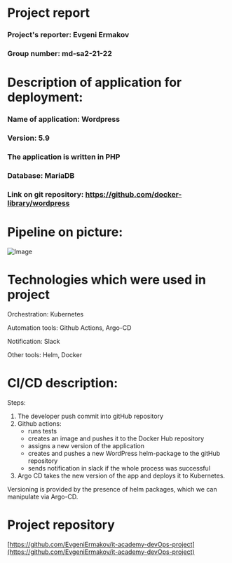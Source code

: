 # Project report #

### Project's reporter: Evgeni Ermakov ###

### Group number: md-sa2-21-22 ###

# Description of application for deployment: #

### Name of application: Wordpress ###

### Version: 5.9 ###

### The application is written in PHP ###

### Database: MariaDB ###

### Link on git repository: https://github.com/docker-library/wordpress ###

# Pipeline on picture: #

![Image](png)

# Technologies which were used in project #

Orchestration: Kubernetes

Automation tools: Github Actions, Argo-CD

Notification: Slack

Other tools: Helm, Docker

# CI/CD description: #

Steps:
1) The developer push commit into gitHub repository
2) Github actions: 
   - runs tests
   - creates an image and pushes it to the Docker Hub repository
   - assigns a new version of the application
   - creates and pushes a new WordPress helm-package to the gitHub repository
   - sends notification in slack if the whole process was successful 
3) Argo CD takes the new version of the app and deploys it to Kubernetes.

Versioning is provided by the presence of helm packages, which we can manipulate via Argo-CD.

# Project repository #

[https://github.com/EvgeniErmakov/it-academy-devOps-project](https://github.com/EvgeniErmakov/it-academy-devOps-project)
